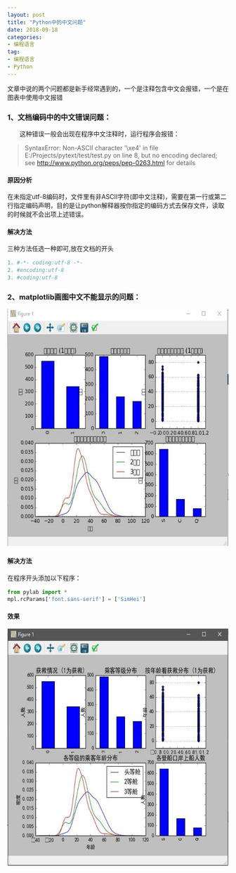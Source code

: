 ```yaml
---
layout: post
title: "Python中的中文问题"
date: 2018-09-18
categories:
- 编程语言
tag:
- 编程语言
- Python
---
```


文章中说的两个问题都是新手经常遇到的，一个是注释包含中文会报错，一个是在图表中使用中文报错

### 1、文档编码中的中文错误问题：
&emsp;&emsp;这种错误一般会出现在程序中文注释时，运行程序会报错：
>SyntaxError: Non-ASCII character '\xe4' in file E:/Projects/pytext/test/test.py on line 8, but no encoding declared; see http://www.python.org/peps/pep-0263.html for details

#### 原因分析

在未指定utf-8编码时，文件里有非ASCII字符(即中文注释)，需要在第一行或第二行指定编码声明，目的是让python解释器按你指定的编码方式去保存文件，读取的时候就不会出项上述错误。

#### 解决方法

三种方法任选一种即可,放在文档的开头

```python
1. #-*- coding:utf-8 -*-
2. #encoding:utf-8
3. #coding:utf-8
```

### 2、matplotlib画图中文不能显示的问题：

<img src="/assets/images/posts/matplotlib/1.jpg" height="540" width="645"> 

#### 解决方法

在程序开头添加以下程序：

```python
from pylab import *
mpl.rcParams['font.sans-serif'] = ['SimHei']
```

#### 效果

<img src="/assets/images/posts/matplotlib/2.jpg" height="540" width="645"> 
